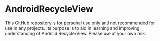 # AndroidRecycleView
This GitHub repository is for personal use only and not recommended for use in any projects. Its purpose is to aid in learning and improving understanding of Android RecyclerView. Please use at your own risk.
